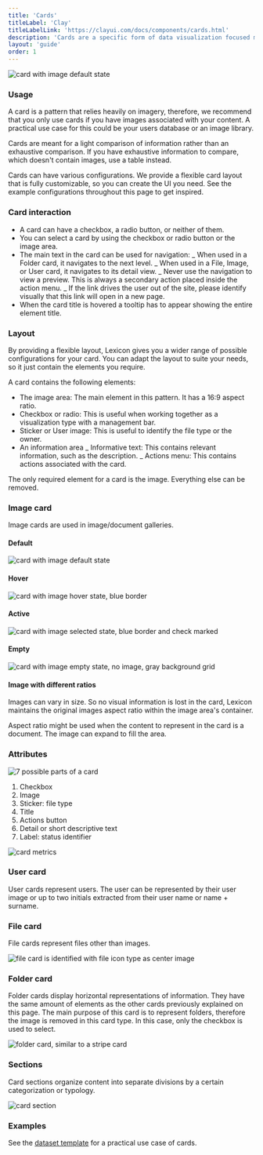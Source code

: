 ```yaml
---
title: 'Cards'
titleLabel: 'Clay'
titleLabelLink: 'https://clayui.com/docs/components/cards.html'
description: 'Cards are a specific form of data visualization focused mainly on displaying images.'
layout: 'guide'
order: 1
---
```


![card with image default state](/lexicon/images/CardImage.jpg)

### Usage

A card is a pattern that relies heavily on imagery, therefore, we recommend that you only use cards if you have images associated with your content. A practical use case for this could be your users database or an image library.

Cards are meant for a light comparison of information rather than an exhaustive comparison. If you have exhaustive information to compare, which doesn't contain images, use a table instead.

Cards can have various configurations. We provide a flexible card layout that is fully customizable, so you can create the UI you need. See the example configurations throughout this page to get inspired.

### Card interaction

-   A card can have a checkbox, a radio button, or neither of them.
-   You can select a card by using the checkbox or radio button or the image area.
-   The main text in the card can be used for navigation:
    _ When used in a Folder card, it navigates to the next level.
    _ When used in a File, Image, or User card, it navigates to its detail view.
    _ Never use the navigation to view a preview. This is always a secondary action placed inside the action menu.
    _ If the link drives the user out of the site, please identify visually that this link will open in a new page.
-   When the card title is hovered a tooltip has to appear showing the entire element title.

### Layout

By providing a flexible layout, Lexicon gives you a wider range of possible configurations for your card. You can adapt the layout to suite your needs, so it just contain the elements you require.

A card contains the following elements:

-   The image area: The main element in this pattern. It has a 16:9 aspect ratio.
-   Checkbox or radio: This is useful when working together as a visualization type with a management bar.
-   Sticker or User image: This is useful to identify the file type or the owner.
-   An information area
    _ Informative text: This contains relevant information, such as the description.
    _ Actions menu: This contains actions associated with the card.

The only required element for a card is the image. Everything else can be removed.

### Image card

Image cards are used in image/document galleries.

#### Default

![card with image default state](/lexicon/images/CardImage.jpg)

#### Hover

![card with image hover state, blue border](/lexicon/images/CardImageHover.jpg)

#### Active

![card with image selected state, blue border and check marked](/lexicon/images/CardImageActive.jpg)

#### Empty

![card with image empty state, no image, gray background grid](/lexicon/images/CardImageEmpty.jpg)

#### Image with different ratios

Images can vary in size. So no visual information is lost in the card, Lexicon maintains the original images aspect ratio within the image area's container.

<!--
<div class="row">
	<div class="dodont col-lg">
        <img src="/lexicon/images/CardImageAspectRatio1.jpg" alt="Card Image Aspect Ratio 1">
	</div>
	<div class="dodont col-lg">
		<img src="/lexicon/images/CardImageAspectRatio2.jpg" alt="Card Image Aspect Ratio 2">
	</div>
</div>
<div class="row">
	<div class="dodont col-lg">
        <img src="/lexicon/images/CardImageAspectRatio3.jpg" alt="Card Image Aspect Ratio 3">
	</div>
</div> -->

Aspect ratio might be used when the content to represent in the card is a document. The image can expand to fill the area.

### Attributes

![7 possible parts of a card](/lexicon/images/CardParts.jpg)

1. Checkbox
2. Image
3. Sticker: file type
4. Title
5. Actions button
6. Detail or short descriptive text
7. Label: status identifier

![card metrics](/lexicon/images/CardMetrics.jpg)

### User card

User cards represent users. The user can be represented by their user image or up to two initials extracted from their user name or name + surname.

<!--
<div class="row">
	<div class="dodont col-lg">
        <img src="/lexicon/images/CardUser.jpg" alt="User card without image but initials">
	</div>
	<div class="dodont col-lg">
		<img src="/lexicon/images/CardUserImage.jpg" alt="User card with image">
	</div>
</div> -->

### File card

File cards represent files other than images.

![file card is identified with file icon type as center image](/lexicon/images/CardFile.jpg)

### Folder card

Folder cards display horizontal representations of information. They have the same amount of elements as the other cards previously explained on this page. The main purpose of this card is to represent folders, therefore the image is removed in this card type. In this case, only the checkbox is used to select.

![folder card, similar to a stripe card](/lexicon/images/CardFolder.jpg)

### Sections

Card sections organize content into separate divisions by a certain categorization or typology.

![card section](/lexicon/images/CardViewGroupSeparator.png)

### Examples

See the [dataset template](../Templates/datasetTemplate.html) for a practical use case of cards.
